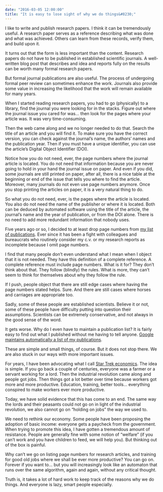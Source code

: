 ```yaml
---
date: "2016-03-05 12:00:00"
title: "It is easy to lose sight of why we do things&#8230;"
---
```




I like to write and publish research papers. I think it can be tremendously useful. A research paper serves as a reference describing what was done and what was achieved. Others can learn from these records, verify them, and build upon it.

It turns out that the form is less important than the content. Research papers do not have to be published in established scientific journals. A well-written blog post that describes and idea and reports fully on the results can be worth many formal research papers.

But formal journal publications are also useful. The process of undergoing formal peer review can sometimes enhance the work. Journals also provide some value in increasing the likelihood that the work will remain available for many years.

When I started reading research papers, you had to go (physically) to a library, find the journal you were looking for in the stacks. Figure out where the journal issue you cared for was&hellip; then look for the pages where your article was. It was very time-consuming.

Then the web came along and we no longer needed to do that. Search the title of an article and you will find it. To make sure you have the correct version, you can check against the journal&rsquo;s name, the authors&rsquo; names and the publication year. Then if you must have a unique identifier, you can use the article&rsquo;s Digital Object Identifier (DOI).

Notice how you do not need, ever, the page numbers where the journal article is located. You do not need that information because you are never going to hold in your hand the journal issue on paper. And even if you did, some journals are still printed on paper, after all, there is a nice table at the beginning or end of the issue that tells you where to find the article. Moreover, many journals do not even use page numbers anymore. Once you stop printing the articles on paper, it is a very natural thing to do.

So what you do not need, ever, is the pages where the article is located. You also do not need the name of the publisher or where it is located. Both can be deduced by automated software using the title of the article, the journal&rsquo;s name and the year of publication, or from the DOI alone. There is no need to add more redundant information that nobody uses.

Five years ago or so, I decided to at least drop page numbers from [my list of publications](https://lemire.me/en/publications.html). Ever since it has been a fight with colleagues and bureaucrats who routinely consider my c.v. or my research reports as incomplete because I omit page numbers.

I find that many people don&rsquo;t even understand what I mean when I object that it is not needed. They have this definition of a complete reference. A complete reference must include page numbers. What is it for? They don&rsquo;t think about that. They follow (blindly) the rules. What is more, they can&rsquo;t seem to think for themselves about why they follow the rule.

If I push, people object that there are still edge cases where having the page numbers stated helps. Sure. And there are still cases where horses and carriages are appropriate too.

Sadly, some of these people are established scientists. Believe it or not, some of these people have difficulty putting into question their assumptions. Scientists can be extremely conservative, and not always in the good sense of the word.

It gets worse. Why do I even have to maintain a publication list? It is fairly easy to find out what I published without me having to tell anyone. [Google maintains automatically a list of my publications](https://scholar.google.com/citations?hl=fr&#038;user=q1ja-G8AAAAJ&#038;view_op=list_works&#038;sortby=pubdate).

These are simple and small things, of course. But it does not stop there. We are also stuck in our ways with more important issues.

For years, I have been advocating what I call [Star Trek economics](/lemire/blog/2013/10/17/toward-star-trek-economics/). The idea is simple. If you go back a couple of centuries, everyone was a farmer or a servant working for a lord. Then the industrial revolution came along and people got jobs. Then things got a lot better over time because workers got more and more productive. Education, training, better tools&hellip; everything conspired to make workers ever more productive.

Today, we have solid evidence that this has come to an end. The same way the lords and their peasants could not go on in light of the industrial revolution, we also cannot go on &ldquo;holding on jobs&rdquo; the way we used to.

We need to rethink our economy. Some people have been proposing the adoption of basic income: everyone gets a paycheck from the government. When trying to promote this idea, I have gotten a tremendous amount of resistance. People are generally fine with some notion of &ldquo;welfare&rdquo; (if you can&rsquo;t work and you have children to feed, we will help you). But thinking out of the box is painful. 

Why can&rsquo;t we go on listing page numbers for research articles, and training for good old jobs where we shall be ever more productive? You can go on. Forever if you want to&hellip; but you will increasingly look like an automaton that runs over the same algorithm, again and again, without any critical thought.

Truth is, it takes a lot of hard work to keep track of the reasons why we do things. And everyone is lazy, smart people especially.

